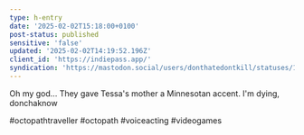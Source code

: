 ```yaml
---
type: h-entry
date: '2025-02-02T15:18:00+0100'
post-status: published
sensitive: 'false'
updated: '2025-02-02T14:19:52.196Z'
client_id: 'https://indiepass.app/'
syndication: 'https://mastodon.social/users/donthatedontkill/statuses/113934727687204894'
---
```

Oh my god... They gave Tessa's mother a Minnesotan accent. I'm dying, donchaknow

#octopathtraveller #octopath #voiceacting #videogames
